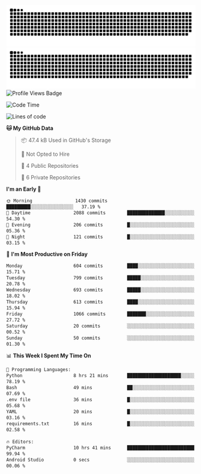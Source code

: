 <img src="https://github.com/nielsbaggerman/nielsbaggerman/blob/output/github-contribution-grid-snake.svg#gh-light-mode-only" alt="GitHub Snake Light">
<img src="https://github.com/nielsbaggerman/nielsbaggerman/blob/output/github-contribution-grid-snake-dark.svg#gh-dark-mode-only" alt="GitHub Snake Dark">
<img src="https://komarev.com/ghpvc/?username=nielsbaggerman&amp;label=Profile+Views" alt="Profile Views Badge" />

<!--START_SECTION:waka-->
![Code Time](http://img.shields.io/badge/Code%20Time-2%2C093%20hrs%204%20mins-blue)

![Lines of code](https://img.shields.io/badge/From%20Hello%20World%20I%27ve%20Written-7.2%20million%20lines%20of%20code-blue)

**🐱 My GitHub Data** 

> 📦 47.4 kB Used in GitHub's Storage 
 > 
> 🚫 Not Opted to Hire
 > 
> 📜 4 Public Repositories 
 > 
> 🔑 6 Private Repositories 
 > 
**I'm an Early 🐤** 

```text
🌞 Morning                1430 commits        █████████░░░░░░░░░░░░░░░░   37.19 % 
🌆 Daytime                2088 commits        ██████████████░░░░░░░░░░░   54.30 % 
🌃 Evening                206 commits         █░░░░░░░░░░░░░░░░░░░░░░░░   05.36 % 
🌙 Night                  121 commits         █░░░░░░░░░░░░░░░░░░░░░░░░   03.15 % 
```
📅 **I'm Most Productive on Friday** 

```text
Monday                   604 commits         ████░░░░░░░░░░░░░░░░░░░░░   15.71 % 
Tuesday                  799 commits         █████░░░░░░░░░░░░░░░░░░░░   20.78 % 
Wednesday                693 commits         █████░░░░░░░░░░░░░░░░░░░░   18.02 % 
Thursday                 613 commits         ████░░░░░░░░░░░░░░░░░░░░░   15.94 % 
Friday                   1066 commits        ███████░░░░░░░░░░░░░░░░░░   27.72 % 
Saturday                 20 commits          ░░░░░░░░░░░░░░░░░░░░░░░░░   00.52 % 
Sunday                   50 commits          ░░░░░░░░░░░░░░░░░░░░░░░░░   01.30 % 
```


📊 **This Week I Spent My Time On** 

```text
💬 Programming Languages: 
Python                   8 hrs 21 mins       ████████████████████░░░░░   78.19 % 
Bash                     49 mins             ██░░░░░░░░░░░░░░░░░░░░░░░   07.69 % 
.env file                36 mins             █░░░░░░░░░░░░░░░░░░░░░░░░   05.68 % 
YAML                     20 mins             █░░░░░░░░░░░░░░░░░░░░░░░░   03.16 % 
requirements.txt         16 mins             █░░░░░░░░░░░░░░░░░░░░░░░░   02.58 % 

🔥 Editors: 
PyCharm                  10 hrs 41 mins      █████████████████████████   99.94 % 
Android Studio           0 secs              ░░░░░░░░░░░░░░░░░░░░░░░░░   00.06 % 
```


<!--END_SECTION:waka-->
